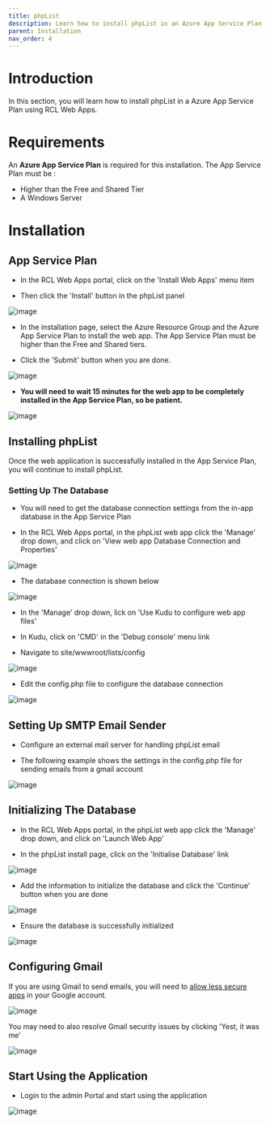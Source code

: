 ```yaml
---
title: phpList
description: Learn how to install phpList in an Azure App Service Plan using RCL Web Apps
parent: Installation
nav_order: 4
---
```


# Introduction

In this section, you will learn how to install phpList in a Azure App Service Plan using RCL Web Apps.

# Requirements

An **Azure App Service Plan** is required for this installation. The App Service Plan must be :

- Higher than the Free and Shared Tier
- A Windows Server

# Installation

## App Service Plan

- In the RCL Web Apps portal, click on the 'Install Web Apps' menu item

- Then click the 'Install' button in the phpList panel

![image](../images/installation/phplist-install.png)

- In the installation page, select the Azure Resource Group and the Azure App Service Plan to install the web app. The App Service Plan must be higher than the Free and Shared tiers.

- Click the 'Submit' button when you are done.

![image](../images/installation/webapp-install.png)

- **You will need to wait 15 minutes for the web app to be completely installed in the App Service Plan, so be patient.**

![image](../images/installation/operation-submitted.png)

## Installing phpList

Once the web application is successfully installed in the App Service Plan, you will continue to install phpList.

### Setting Up The Database

- You will need to get the database connection settings from the in-app database in the App Service Plan

- In the RCL Web Apps portal, in the phpList web app click the 'Manage' drop down, and click on 'View web app Database Connection and Properties'

![image](../images/installation/webapp-db-conn.png)

- The database connection is shown below

![image](../images/installation/webapp-db-conn2.png)

- In the 'Manage' drop down, lick on 'Use Kudu to configure web app files'

- In Kudu, click on 'CMD' in the 'Debug console' menu link

- Navigate to site/wwwroot/lists/config

![image](../images/installation/phplist-kudu-config.png)

- Edit the config.php file to configure the database connection

![image](../images/installation/phplist-kudu-config-db.png)

## Setting Up SMTP Email Sender

- Configure an external mail server for handling phpList email

- The following example shows the settings in the config.php file for sending emails from a gmail account

![image](../images/installation/phplist-smtp-configure.png)

## Initializing The Database

- In the RCL Web Apps portal, in the phpList web app click the 'Manage' drop down, and click on 'Launch Web App'

- In the phpList install page, click on the 'Initialise Database' link

![image](../images/installation/phplist-db-initialize.png)

- Add the information to initialize the database and click the 'Continue' button when you are done

![image](../images/installation/phplist-db-initialize-info.png)

- Ensure the database is successfully initialized

![image](../images/installation/phplist-db-initialize-done.png)


## Configuring Gmail 

If you are using Gmail to send emails, you will need to [allow less secure apps](https://support.google.com/accounts/answer/6010255?hl=en) in your Google account.

![image](../images/installation/phplist-google-security-app.png)

You may need to also resolve Gmail security issues by clicking 'Yest, it was me'

![image](../images/installation/phplist-google-security-alert.png)

## Start Using the Application

- Login to the admin Portal and start using the application

![image](../images/installation/phplist-admin-portal.png)
